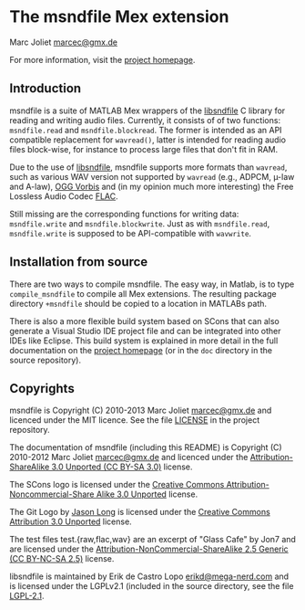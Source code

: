 # The msndfile Mex extension
Marc Joliet <marcec@gmx.de>

For more information, visit the [project homepage](http://msndfile.sf.net).

## Introduction

msndfile is a suite of MATLAB Mex wrappers of the
[libsndfile](http://www.mega-nerd.com/libsndfile) C library for reading and
writing audio files.  Currently, it consists of of two functions:
`msndfile.read` and `msndfile.blockread`.  The former is intended as an API
compatible replacement for `wavread()`, latter is intended for reading audio
files block-wise, for instance to process large files that don't fit in RAM.

Due to the use of [libsndfile](http://www.mega-nerd.com/libsndfile), msndfile
supports more formats than `wavread`, such as various WAV version not supported by
`wavread` (e.g., ADPCM, µ-law and A-law), [OGG Vorbis](http://www.vorbis.com/)
and (in my opinion much more interesting) the Free Lossless Audio Codec
[FLAC](http://flac.sourceforge.net).

Still missing are the corresponding functions for writing data: `msndfile.write`
and `msndfile.blockwrite`.  Just as with `msndfile.read`, `msndfile.write` is
supposed to be API-compatible with `wavwrite`.

## Installation from source

There are two ways to compile msndfile.  The easy way, in Matlab, is to type
`compile_msndfile` to compile all Mex extensions.  The resulting package
directory `+msndfile` should be copied to a location in MATLABs path.

There is also a more flexible build system based on SCons that can also generate
a Visual Studio IDE project file and can be integrated into other IDEs like
Eclipse.  This build system is explained in more detail in the full
documentation on the [project homepage](http://msndfile.sf.net) (or in the `doc`
directory in the source repository).

## Copyrights

msndfile is Copyright (C) 2010-2013 Marc Joliet <marcec@gmx.de> and licenced
under the MIT licence.  See the file [LICENSE](LICENSE) in the project
repository.

The documentation of msndfile (including this README) is Copyright (C) 2010-2012
Marc Joliet <marcec@gmx.de> and licenced under the [Attribution-ShareAlike 3.0
Unported (CC BY-SA 3.0)](http://creativecommons.org/licenses/by-sa/3.0/)
license.

The SCons logo is licensed under the [Creative Commons
Attribution-Noncommercial-Share Alike 3.0
Unported](http://creativecommons.org/licenses/by-nc-sa/3.0/) license.

The Git Logo by [Jason Long](http://twitter.com/jasonlong) is licensed under the
[Creative Commons Attribution 3.0
Unported](http://creativecommons.org/licenses/by/3.0/) license.

The test files test.{raw,flac,wav} are an excerpt of "Glass Cafe" by Jon7 and
are licensed under the [Attribution-NonCommercial-ShareAlike 2.5 Generic (CC
BY-NC-SA 2.5)](http://creativecommons.org/licenses/by-nc-sa/2.5/) license.

libsndfile is maintained by Erik de Castro Lopo <erikd@mega-nerd.com> and is
licensed under the LGPLv2.1 (included in the source directory, see the file
[LGPL-2.1](LGPL-2.1).
